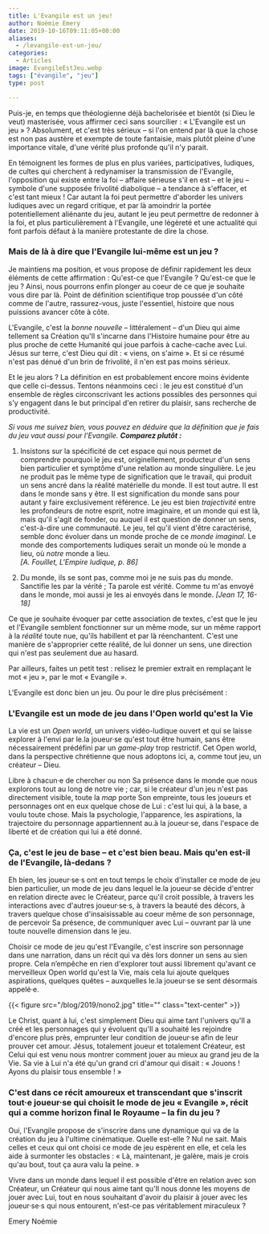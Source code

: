 ```yaml
---
title: L'Evangile est un jeu!
author: Noémie Emery
date: 2019-10-16T09:11:05+00:00
aliases:
  - /levangile-est-un-jeu/
categories:
  - Articles
image: EvangileEstJeu.webp
tags: ["évangile", "jeu"]
type: post

---
```

Puis-je, en temps que théologienne déjà bachelorisée et bientôt (si Dieu le veut) masterisée, vous affirmer ceci sans sourcilier : « L'Evangile est un jeu » ? Absolument, et c'est très sérieux – si l'on entend par là que la chose est non pas austère et exempte de toute fantaisie, mais plutôt pleine d'une importance vitale, d'une vérité plus profonde qu'il n'y parait.

En témoignent les formes de plus en plus variées, participatives, ludiques, de cultes qui cherchent à redynamiser la transmission de l'Evangile, l'opposition qui existe entre la foi – affaire sérieuse s'il en est – et le jeu – symbole d'une supposée frivolité diabolique – a tendance à s'effacer, et c'est tant mieux ! Car autant la foi peut permettre d'aborder les univers ludiques avec un regard critique, et par là amoindrir la portée potentiellement aliénante du jeu, autant le jeu peut permettre de redonner à la foi, et plus particulièrement à l'Evangile, une légèreté et une actualité qui font parfois défaut à la manière protestante de dire la chose.

### Mais de là à dire que l'Evangile lui-même est un jeu ?

Je maintiens ma position, et vous propose de définir rapidement les deux éléments de cette affirmation : Qu'est-ce que l'Evangile ? Qu'est-ce que le jeu ? Ainsi, nous pourrons enfin plonger au coeur de ce que je souhaite vous dire par là. Point de définition scientifique trop poussée d'un côté comme de l'autre, rassurez-vous, juste l'essentiel, histoire que nous puissions avancer côte à côte.

L'Evangile, c'est la _bonne nouvelle_ – littéralement – d'un Dieu qui aime tellement sa Création qu'Il s'incarne dans l'Histoire humaine pour être au plus proche de cette Humanité qui joue parfois à cache-cache avec Lui. Jésus sur terre, c'est Dieu qui dit : « viens, on s'aime ». Et si ce résumé n'est pas dénué d'un brin de frivolité, il n'en est pas moins sérieux.

Et le jeu alors ? La définition en est probablement encore moins évidente que celle ci-dessus. Tentons néanmoins ceci : le jeu est constitué d'un ensemble de règles circonscrivant les actions possibles des personnes qui s'y engagent dans le but principal d'en retirer du plaisir, sans recherche de productivité.

_Si vous me suivez bien, vous pouvez en déduire que la définition que je fais du jeu vaut aussi pour l'Evangile. **Comparez plutôt :**_

1. Insistons sur la spécificité de cet espace qui nous permet de comprendre pourquoi le jeu est, originellement, producteur d'un sens bien particulier et symptôme d'une relation au monde singulière. Le jeu ne produit pas le même type de signification que le travail, qui produit un sens ancré dans la réalité matérielle du monde. Il est tout autre. Il est dans le monde sans y être. Il est signification du monde sans pour autant y faire exclusivement référence. Le jeu est bien _trajectivité_ entre les profondeurs de notre esprit, notre imaginaire, et un monde qui est là, mais qu'il s'agit de fonder, ou auquel il est question de donner un sens, c'est-à-dire une communauté. Le jeu, tel qu'il vient d'être caractérisé, semble donc évoluer dans un monde proche de ce _monde imaginal_. Le monde des comportements ludiques serait un monde où le monde a lieu, où _notre_ monde a lieu.  
_[A. Fouillet, L'Empire ludique, p. 86]_

2. Du monde, ils se sont pas, comme moi je ne suis pas du monde. Sanctifie les par la vérité ; Ta parole est vérité. Comme tu m'as envoyé dans le monde, moi aussi je les ai envoyés dans le monde. _[Jean 17, 16-18]_

Ce que je souhaite évoquer par cette association de textes, c'est que le jeu et l'Evangile semblent fonctionner sur un même mode, sur un même rapport à la _réalité_ toute nue, qu'ils habillent et par là réenchantent. C'est une manière de s'approprier cette réalité, de lui donner un sens, une direction qui n'est pas seulement due au hasard.

Par ailleurs, faites un petit test : relisez le premier extrait en remplaçant le mot « jeu », par le mot « Evangile ».

L'Evangile est donc bien un jeu. Ou pour le dire plus précisément :

### L'Evangile est un mode de jeu dans l'Open world qu'est la Vie

La vie est un _Open world_, un univers vidéo-ludique ouvert et qui se laisse explorer à l'envi par le.la joueur·se qu'est tout être humain, sans être nécessairement prédéfini par un _game-play_ trop restrictif. Cet Open world, dans la perspective chrétienne que nous adoptons ici, a, comme tout jeu, un créateur – Dieu.

Libre à chacun·e de chercher ou non Sa présence dans le monde que nous explorons tout au long de notre vie ; car, si le créateur d'un jeu n'est pas directement visible, toute la _map_ porte Son empreinte, tous les joueurs et personnages ont en eux quelque chose de Lui : c'est lui qui, à la base, a voulu toute chose. Mais la psychologie, l'apparence, les aspirations, la trajectoire du personnage appartiennent au.à la joueur·se, dans l'espace de liberté et de création qui lui a été donné.

### Ça, c'est le jeu de base – et c'est bien beau. Mais qu'en est-il de l'Evangile, là-dedans ?

Eh bien, les joueur·se·s ont en tout temps le choix d'installer ce mode de jeu bien particulier, un mode de jeu dans lequel le.la joueur·se décide d'entrer en relation directe avec le Créateur, parce qu'il croit possible, à travers les interactions avec d'autres joueur·se·s, à travers la beauté des décors, à travers quelque chose d'insaisissable au coeur même de son personnage, de percevoir Sa présence, de communiquer avec Lui – ouvrant par là une toute nouvelle dimension dans le jeu.

Choisir ce mode de jeu qu'est l'Evangile, c'est inscrire son personnage dans une narration, dans un récit qui va dès lors donner un sens au sien propre. Cela n&#8217;empêche en rien d'explorer tout aussi librement qu'avant ce merveilleux Open world qu'est la Vie, mais cela lui ajoute quelques aspirations, quelques quêtes – auxquelles le.la joueur·se se sent désormais appelé·e.

{{< figure src="/blog/2019/nono2.jpg" title="" class="text-center" >}}


Le Christ, quant à lui, c'est simplement Dieu qui aime tant l'univers qu'Il a créé et les personnages qui y évoluent qu'Il a souhaité les rejoindre d'encore plus près, emprunter leur condition de joueur·se afin de leur prouver cet amour. Jésus, totalement joueur et totalement Créateur, est Celui qui est venu nous montrer comment jouer au mieux au grand jeu de la Vie. Sa vie à Lui n'a été qu'un grand cri d'amour qui disait : « Jouons ! Ayons du plaisir tous ensemble ! »

### C'est dans ce récit amoureux et transcendant que s'inscrit tout·e joueur·se qui choisit le mode de jeu « Evangile », récit qui a comme horizon final le Royaume – la fin du jeu ?

Oui, l'Evangile propose de s'inscrire dans une dynamique qui va de la création du jeu à l'ultime cinématique. Quelle est-elle ? Nul ne sait. Mais celles et ceux qui ont choisi ce mode de jeu espèrent en elle, et cela les aide à surmonter les obstacles : « Là, maintenant, je galère, mais je crois qu'au bout, tout ça aura valu la peine. »

Vivre dans un monde dans lequel il est possible d'être en relation avec son Créateur, un Créateur qui nous aime tant qu'Il nous donne les moyens de jouer avec Lui, tout en nous souhaitant d'avoir du plaisir à jouer avec les joueur·se·s qui nous entourent, n'est-ce pas véritablement miraculeux ?

Emery Noémie